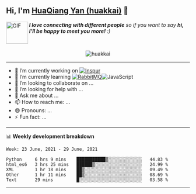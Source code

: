 ## Hi, I'm <a href="https://github.com/huakkai" target="_blank">HuaQiang Yan (huakkai)</a> 👋

<img align="left" alt="GIF" src="https://media.giphy.com/media/LnQjpWaON8nhr21vNW/giphy.gif" width="60" title="Say HI"> <em><b>I love connecting with different people</b> so if you want to say <b>hi, I'll be happy to meet you more!</b> :)</em>

<!--
**huakkai/huakkai** is a ✨ _special_ ✨ repository because its `README.md` (this file) appears on your GitHub profile.

Here are some ideas to get you started:
-->

<br>

<p align="center">
    <img src="https://github-readme-stats.vercel.app/api?username=huakkai&show_icons=true&theme=radical" alt="huakkai" />
</p>

-------

- 🔭 I’m currently working on <a href="https://www.inspur.com"><img alt="Inspur" src="https://img.shields.io/badge/-Inspur-brightgreen" /></a>
- 🌱 I’m currently learning <a href="https://www.rabbitmq.com/"><img alt="RabbitMQ" src="https://img.shields.io/badge/-RabbitMQ-green" /></a><img alt="JavaScript" src="https://img.shields.io/badge/-JavaScript-ff69b4" />
- 👯 I’m looking to collaborate on ...
- 🤔 I’m looking for help with ...
- 💬 Ask me about ...
- 📫 How to reach me: ...
- 😄 Pronouns: ...
- ⚡ Fun fact: ...

-------

📊 **Weekly development breakdown**
<!--START_SECTION:waka-->
```text
Week: 23 June, 2021 - 29 June, 2021

Python     6 hrs 9 mins    ███████████▒░░░░░░░░░░░░░   44.83 % 
html_es6   3 hrs 25 mins   ██████▒░░░░░░░░░░░░░░░░░░   24.99 % 
XML        1 hr 18 mins    ██▒░░░░░░░░░░░░░░░░░░░░░░   09.49 % 
Other      1 hr 11 mins    ██▒░░░░░░░░░░░░░░░░░░░░░░   08.69 % 
Text       29 mins         █░░░░░░░░░░░░░░░░░░░░░░░░   03.58 % 
```
<!--END_SECTION:waka-->

-------
